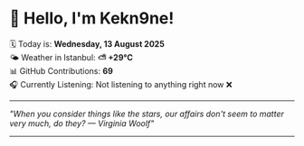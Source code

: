 # 👋 Hello, I'm Kekn9ne!

🗓️ Today is: **Wednesday, 13 August 2025**  
🌤️ Weather in Istanbul: **⛅️  +29°C**  
📊 GitHub Contributions: **69**  
🎧 Currently Listening: Not listening to anything right now ❌

---

_"When you consider things like the stars, our affairs don't seem to matter very much, do they? — *Virginia Woolf*"_

---
